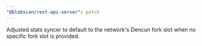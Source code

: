 ```yaml
---
"@blobscan/rest-api-server": patch
---
```


Adjusted stats syncer to default to the network's Dencun fork slot when no specific fork slot is provided.
